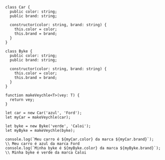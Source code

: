     class Car {
      public color: string;
      public brand: string;
    
      constructor(color: string, brand: string) {
        this.color = color;
        this.brand = brand;
      }
    }
    
    class Byke {
      public color: string;
      public brand: string;
    
      constructor(color: string, brand: string) {
        this.color = color;
        this.brand = brand;
      }
    }
    
    function makeVeychle<T>(vey: T) {
      return vey;
    }
    
    let car = new Car('azul', 'Ford');
    let myCar = makeVeychle(car);
    
    let byke = new Byke('verde', 'Caloi');
    let myByke = makeVeychle(byke);
    
    console.log(`Meu carro é ${myCar.color} da marca ${myCar.brand}`);     \\ Meu carro é azul da marca Ford
    console.log(`Minha byke é ${myByke.color} da marca ${myByke.brand}`);  \\ Minha byke é verde da marca Caloi
